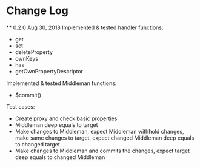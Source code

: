# Change Log

** 0.2.0 Aug 30, 2018
Implemented & tested handler functions:
- get
- set
- deleteProperty
- ownKeys
- has
- getOwnPropertyDescriptor

Implemented & tested Middleman functions:
- $commit()

Test cases:
- Create proxy and check basic properties
- Middleman deep equals to target
- Make changes to Middleman, expect Middleman withhold changes, make same changes to target, expect changed Middleman deep equals to changed target
- Make changes to Middleman and commits the changes, expect target deep equals to changed Middleman
